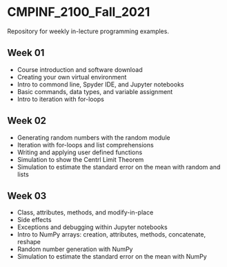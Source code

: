 # CMPINF_2100_Fall_2021

Repository for weekly in-lecture programming examples.

## Week 01
* Course introduction and software download
* Creating your own virtual environment
* Intro to commond line, Spyder IDE, and Jupyter notebooks
* Basic commands, data types, and variable assignment
* Intro to iteration with for-loops

## Week 02
* Generating random numbers with the random module
* Iteration with for-loops and list comprehensions
* Writing and applying user defined functions
* Simulation to show the Centrl Limit Theorem
* Simulation to estimate the standard error on the mean with random and lists

## Week 03
* Class, attributes, methods, and modify-in-place  
* Side effects
* Exceptions and debugging within Jupyter notebooks  
* Intro to NumPy arrays: creation, attributes, methods, concatenate, reshape  
* Random number generation with NumPy  
* Simulation to estimate the standard error on the mean with NumPy
